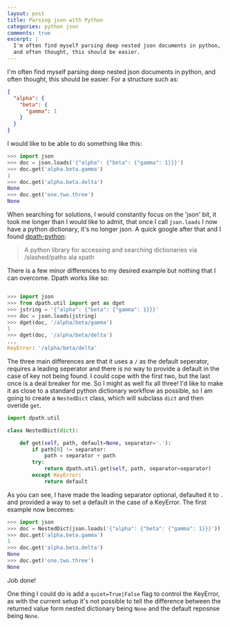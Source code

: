 ```yaml
---
layout: post
title: Parsing json with Python
categories: python json
comments: true
excerpt: |
  I'm often find myself parsing deep nested json documents in python,
  and often thought, this should be easier.
---
```


I'm often find myself parsing deep nested json documents in python,
and often thought, this should be easier. For a structure such as:

```json
{
  "alpha": {
    "beta": {
      "gamma": 1
    }
  }
}
```

I would like to be able to do something like this:

```python
>>> import json
>>> doc = json.loads('{"alpha": {"beta": {"gamma": 1}}}')
>>> doc.get('alpha.beta.gamma')
1
>>> doc.get('alpha.beta.delta')
None
>>> doc.get('one.two.three')
None
```

When searching for solutions, I would constantly focus on the 'json' bit,
it took me longer than I would like to admit, that once I call `json.loads`
I now have a python dictionary, it's no longer json. A quick google after
that and I found [dpath-python][dpath-python]:

> A python library for accessing and searching dictionaries via /slashed/paths ala xpath

There is a few minor differences to my desired example but nothing
that I can overcome. Dpath works like so:

```python

>>> import json
>>> from dpath.util import get as dget
>>> jstring = '{"alpha": {"beta": {"gamma": 1}}}'
>>> doc = json.loads(jstring)
>>> dget(doc, '/alpha/beta/gamma')
1
>>> dget(doc, '/alpha/beta/delta')
...
KeyError: '/alpha/beta/delta'
```

The three main differences are that it uses a `/` as the default seperator,
requires a leading seperator and there is no way to provide a default in the
case of key not being found. I could cope with the first two, but the last once
is a deal breaker for me. So I might as well fix all three! I'd like to make it as
close to a standard python dictionary workflow as possible, so I am going to
create a `NestedDict` class, which will subclass `dict` and then overide `get`.

```python
import dpath.util

class NestedDict(dict):

    def get(self, path, default=None, separator='.'):
        if path[0] != separator:
            path = separator + path
        try:
            return dpath.util.get(self, path, separator=separator)
        except KeyError:
            return default
```

As you can see, I have made the leading separator optional, defaulted it to `.`
and provided a way to set a default in the case of a KeyError. The first example
now becomes:

```python
>>> import json
>>> doc = NestedDict(json.loads('{"alpha": {"beta": {"gamma": 1}}}'))
>>> doc.get('alpha.beta.gamma')
1
>>> doc.get('alpha.beta.delta')
None
>>> doc.get('one.two.three')
None
```

Job done!

One thing I could do is add a `quiet=True|False` flag to control the
KeyError, as with the current setup it's not possible to tell the difference between
the returned value form nested dictionary being `None` and the default reposnse
being `None`.

[dpath-python]: https://github.com/akesterson/dpath-python

